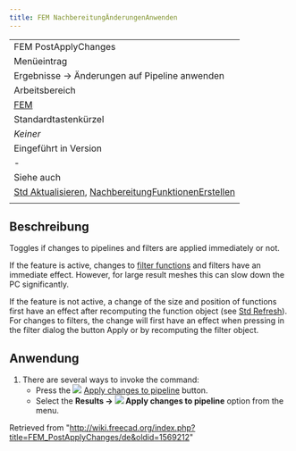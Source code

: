 ```yaml
---
title: FEM NachbereitungÄnderungenAnwenden
---
```

|  |
| --- |
| FEM PostApplyChanges |
| Menüeintrag |
| Ergebnisse → Änderungen auf Pipeline anwenden |
| Arbeitsbereich |
| [FEM](/FEM_Workbench/de "FEM Workbench/de") |
| Standardtastenkürzel |
| *Keiner* |
| Eingeführt in Version |
| - |
| Siehe auch |
| [Std Aktualisieren](/Std_Refresh/de "Std Refresh/de"), [NachbereitungFunktionenErstellen](/FEM_PostCreateFunctions/de "FEM PostCreateFunctions/de") |
|  |

## Beschreibung

Toggles if changes to pipelines and filters are applied immediately or not.

If the feature is active, changes to [filter functions](/FEM_PostCreateFunctions "FEM PostCreateFunctions") and filters have an immediate effect. However, for large result meshes this can slow down the PC significantly.

If the feature is not active, a change of the size and position of functions first have an effect after recomputing the function object (see [Std Refresh](/Std_Refresh "Std Refresh")). For changes to filters, the change will first have an effect when pressing in the filter dialog the button Apply or by recomputing the filter object.

## Anwendung

1. There are several ways to invoke the command:
   * Press the ![](/images/FEM_PostApplyChanges.svg) [Apply changes to pipeline](/FEM_PostApplyChanges "FEM PostApplyChanges") button.
   * Select the **Results → ![](/images/FEM_PostApplyChanges.svg) Apply changes to pipeline** option from the menu.

Retrieved from "<http://wiki.freecad.org/index.php?title=FEM_PostApplyChanges/de&oldid=1569212>"